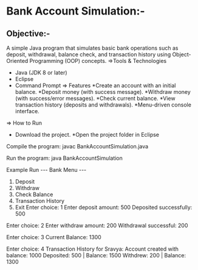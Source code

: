 Bank Account Simulation:-
===========================
Objective:-
--------------------
A simple Java program that simulates basic bank operations such as deposit, withdrawal, balance check, and transaction history using Object-Oriented Programming (OOP) concepts.
=>Tools & Technologies
* Java (JDK 8 or later)
*  Eclipse
* Command Prompt
=> Features
*Create an account with an initial balance.
*Deposit money (with success message).
*Withdraw money (with success/error messages).
*Check current balance.
*View transaction history (deposits and withdrawals).
*Menu-driven console interface.

=> How to Run
* Download the project.
*Open the project folder in Eclipse

Compile the program:
javac BankAccountSimulation.java

Run the program:
java BankAccountSimulation

Example Run
--- Bank Menu ---
1. Deposit
2. Withdraw
3. Check Balance
4. Transaction History
5. Exit
Enter choice: 1
Enter deposit amount: 500
Deposited successfully: 500

Enter choice: 2
Enter withdraw amount: 200
Withdrawal successful: 200

Enter choice: 3
Current Balance: 1300

Enter choice: 4
Transaction History for Sravya:
Account created with balance: 1000
Deposited: 500 | Balance: 1500
Withdrew: 200 | Balance: 1300
